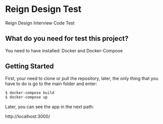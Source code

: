 # Reign Design Test

Reign Design Interview Code Test

## What do you need for test this project?

You need to have installed: Docker and Docker-Compose

## Getting Started

First, your need to clone or pull the repository, later, the only thing that you have to do is
go to the main folder and enter:

```bash
$ docker-compose build
$ docker-compose up
```

Later, you can see the app in the next path:

http://localhost:3000/
